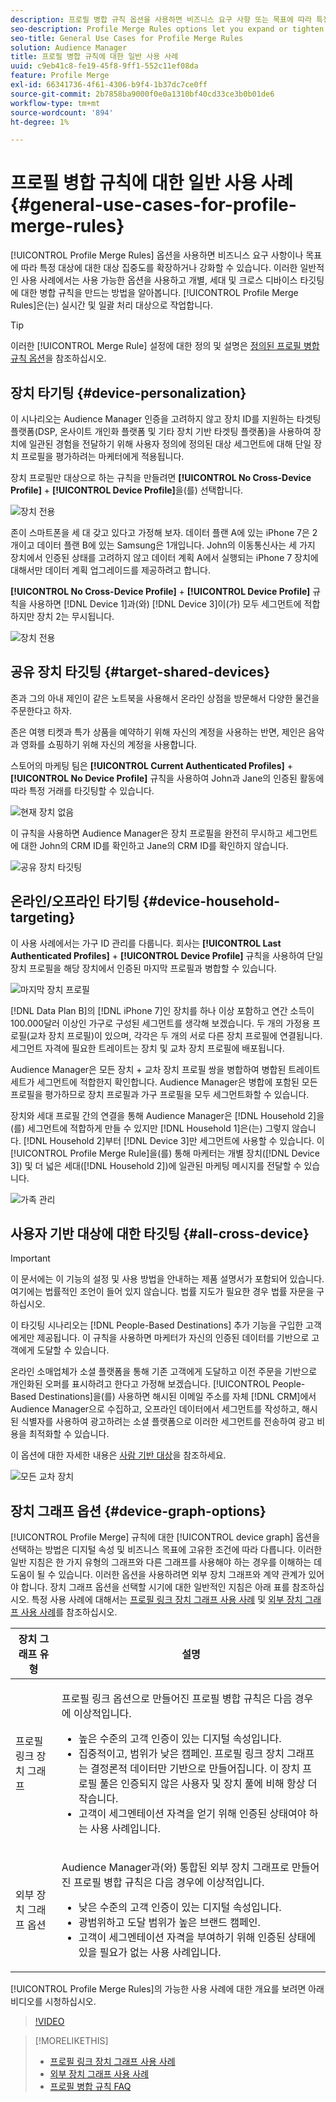 ```yaml
---
description: 프로필 병합 규칙 옵션을 사용하면 비즈니스 요구 사항 또는 목표에 따라 특정 대상에 대해 대상 집중을 확장하거나 강화할 수 있습니다. 이러한 일반적인 사용 사례에서는 사용 가능한 옵션을 사용하고 개별, 세대 및 크로스 디바이스 타깃팅에 대한 병합 규칙을 만드는 방법을 알아봅니다.
seo-description: Profile Merge Rules options let you expand or tighten audience focus on specific audiences based on business needs or goals. These general use cases explore how to use available options and create merge rules for individual, household, and cross-device targeting.
seo-title: General Use Cases for Profile Merge Rules
solution: Audience Manager
title: 프로필 병합 규칙에 대한 일반 사용 사례
uuid: c9eb41c8-fe19-45f8-9ff1-552c11ef08da
feature: Profile Merge
exl-id: 66341736-4f61-4306-b9f4-1b37dc7ce0ff
source-git-commit: 2b7858ba9000f0e0a1310bf40cd33ce3b0b01de6
workflow-type: tm+mt
source-wordcount: '894'
ht-degree: 1%

---
```


# 프로필 병합 규칙에 대한 일반 사용 사례 {#general-use-cases-for-profile-merge-rules}

[!UICONTROL Profile Merge Rules] 옵션을 사용하면 비즈니스 요구 사항이나 목표에 따라 특정 대상에 대한 대상 집중도를 확장하거나 강화할 수 있습니다. 이러한 일반적인 사용 사례에서는 사용 가능한 옵션을 사용하고 개별, 세대 및 크로스 디바이스 타깃팅에 대한 병합 규칙을 만드는 방법을 알아봅니다. [!UICONTROL Profile Merge Rules]은(는) 실시간 및 일괄 처리 대상으로 작업합니다.

>[!TIP]
>
>이러한 [!UICONTROL Merge Rule] 설정에 대한 정의 및 설명은 [정의된 프로필 병합 규칙 옵션](merge-rule-definitions.md)을 참조하십시오.

## 장치 타기팅 {#device-personalization}

이 시나리오는 Audience Manager 인증을 고려하지 않고 장치 ID를 지원하는 타겟팅 플랫폼(DSP, 온사이트 개인화 플랫폼 및 기타 장치 기반 타겟팅 플랫폼)을 사용하여 장치에 일관된 경험을 전달하기 위해 사용자 정의에 정의된 대상 세그먼트에 대해 단일 장치 프로필을 평가하려는 마케터에게 적용됩니다.

장치 프로필만 대상으로 하는 규칙을 만들려면 **[!UICONTROL No Cross-Device Profile]** + **[!UICONTROL Device Profile]**&#x200B;을(를) 선택합니다.

![장치 전용](assets/device-only.png)

존이 스마트폰을 세 대 갖고 있다고 가정해 보자. 데이터 플랜 A에 있는 iPhone 7은 2개이고 데이터 플랜 B에 있는 Samsung은 1개입니다. John의 이동통신사는 세 가지 장치에서 인증된 상태를 고려하지 않고 데이터 계획 A에서 실행되는 iPhone 7 장치에 대해서만 데이터 계획 업그레이드를 제공하려고 합니다.

**[!UICONTROL No Cross-Device Profile]** + **[!UICONTROL Device Profile]** 규칙을 사용하면 [!DNL Device 1]과(와) [!DNL Device 3]이(가) 모두 세그먼트에 적합하지만 장치 2는 무시됩니다.

![장치 전용](assets/device-management.png)

## 공유 장치 타깃팅 {#target-shared-devices}

존과 그의 아내 제인이 같은 노트북을 사용해서 온라인 상점을 방문해서 다양한 물건을 주문한다고 하자.

존은 여행 티켓과 특가 상품을 예약하기 위해 자신의 계정을 사용하는 반면, 제인은 음악과 영화를 쇼핑하기 위해 자신의 계정을 사용합니다.

스토어의 마케팅 팀은 **[!UICONTROL Current Authenticated Profiles]** + **[!UICONTROL No Device Profile]** 규칙을 사용하여 John과 Jane의 인증된 활동에 따라 특정 거래를 타깃팅할 수 있습니다.

![현재 장치 없음](assets/current-no-device.png)

이 규칙을 사용하면 Audience Manager은 장치 프로필을 완전히 무시하고 세그먼트에 대한 John의 CRM ID를 확인하고 Jane의 CRM ID를 확인하지 않습니다.

![공유 장치 타깃팅](assets/shared-device-targeting.png)

## 온라인/오프라인 타기팅 {#device-household-targeting}

이 사용 사례에서는 가구 ID 관리를 다룹니다. 회사는 **[!UICONTROL Last Authenticated Profiles]** + **[!UICONTROL Device Profile]** 규칙을 사용하여 단일 장치 프로필을 해당 장치에서 인증된 마지막 프로필과 병합할 수 있습니다.

![마지막 장치 프로필](assets/last-device-profile.png)

[!DNL Data Plan B]의 [!DNL iPhone 7]인 장치를 하나 이상 포함하고 연간 소득이 100.000달러 이상인 가구로 구성된 세그먼트를 생각해 보겠습니다. 두 개의 가정용 프로필(교차 장치 프로필)이 있으며, 각각은 두 개의 서로 다른 장치 프로필에 연결됩니다. 세그먼트 자격에 필요한 트레이트는 장치 및 교차 장치 프로필에 배포됩니다.

Audience Manager은 모든 장치 + 교차 장치 프로필 쌍을 병합하여 병합된 트레이트 세트가 세그먼트에 적합한지 확인합니다. Audience Manager은 병합에 포함된 모든 프로필을 평가하므로 장치 프로필과 가구 프로필을 모두 세그먼트화할 수 있습니다.

장치와 세대 프로필 간의 연결을 통해 Audience Manager은 [!DNL Household 2]을(를) 세그먼트에 적합하게 만들 수 있지만 [!DNL Household 1]은(는) 그렇지 않습니다. [!DNL Household 2]부터 [!DNL Device 3]만 세그먼트에 사용할 수 있습니다. 이 [!UICONTROL Profile Merge Rule]을(를) 통해 마케터는 개별 장치([!DNL Device 3]) 및 더 넓은 세대([!DNL Household 2])에 일관된 마케팅 메시지를 전달할 수 있습니다.

![가족 관리](assets/household-management.png)

## 사용자 기반 대상에 대한 타깃팅 {#all-cross-device}

>[!IMPORTANT]
>
>이 문서에는 이 기능의 설정 및 사용 방법을 안내하는 제품 설명서가 포함되어 있습니다. 여기에는 법률적인 조언이 들어 있지 않습니다. 법률 지도가 필요한 경우 법률 자문을 구하십시오.

이 타깃팅 시나리오는 [!DNL People-Based Destinations] 추가 기능을 구입한 고객에게만 제공됩니다. 이 규칙을 사용하면 마케터가 자신의 인증된 데이터를 기반으로 고객에게 도달할 수 있습니다.

온라인 소매업체가 소셜 플랫폼을 통해 기존 고객에게 도달하고 이전 주문을 기반으로 개인화된 오퍼를 표시하려고 한다고 가정해 보겠습니다. [!UICONTROL People-Based Destinations]을(를) 사용하면 해시된 이메일 주소를 자체 [!DNL CRM]에서 Audience Manager으로 수집하고, 오프라인 데이터에서 세그먼트를 작성하고, 해시된 식별자를 사용하여 광고하려는 소셜 플랫폼으로 이러한 세그먼트를 전송하여 광고 비용을 최적화할 수 있습니다.

이 옵션에 대한 자세한 내용은 [사람 기반 대상](../destinations/people-based-destinations-overview.md)을 참조하세요.

![모든 교차 장치](assets/all-cross-device.png)

## 장치 그래프 옵션 {#device-graph-options}

[!UICONTROL Profile Merge] 규칙에 대한 [!UICONTROL device graph] 옵션을 선택하는 방법은 디지털 속성 및 비즈니스 목표에 고유한 조건에 따라 다릅니다. 이러한 일반 지침은 한 가지 유형의 그래프와 다른 그래프를 사용해야 하는 경우를 이해하는 데 도움이 될 수 있습니다. 이러한 옵션을 사용하려면 외부 장치 그래프와 계약 관계가 있어야 합니다. 장치 그래프 옵션을 선택할 시기에 대한 일반적인 지침은 아래 표를 참조하십시오. 특정 사용 사례에 대해서는 [프로필 링크 장치 그래프 사용 사례](profile-link-use-case.md) 및 [외부 장치 그래프 사용 사례](external-graph-use-cases.md)를 참조하십시오.

<table id="table_66D9152D4FF040A186003272D456625D"> 
 <thead> 
  <tr> 
   <th colname="col1" class="entry"> 장치 그래프 유형 </th> 
   <th colname="col2" class="entry"> 설명 </th> 
  </tr>
 </thead>
 <tbody> 
  <tr> 
   <td colname="col1"> <p><span class="wintitle"> 프로필 링크 장치 그래프</span> </p> </td> 
   <td colname="col2"> <p><span class="wintitle"> 프로필 링크</span> 옵션으로 만들어진 <span class="wintitle"> 프로필 병합</span> 규칙은 다음 경우에 이상적입니다. </p> <p> 
     <ul id="ul_FF44FA894BB2448887C8EDA9C8407EF9"> 
      <li id="li_E22505210C664FE6A9AA7C61244B36DA">높은 수준의 고객 인증이 있는 디지털 속성입니다. </li> 
      <li id="li_BE7112EE611E4DEB95B5C0A2852BFA97">집중적이고, 범위가 낮은 캠페인. <span class="wintitle"> 프로필 링크</span> 장치 그래프는 결정론적 데이터만 기반으로 만들어집니다. 이 장치 프로필 풀은 인증되지 않은 사용자 및 장치 풀에 비해 항상 더 작습니다. </li> 
      <li id="li_5FD9E936A72A4EFE80E694FA2E08E385">고객이 세그멘테이션 자격을 얻기 위해 인증된 상태여야 하는 사용 사례입니다. </li> 
     </ul> </p> </td> 
  </tr> 
  <tr> 
   <td colname="col1"> <p>외부 장치 그래프 옵션 </p> </td> 
   <td colname="col2"> <p><span class="keyword"> Audience Manager</span>과(와) 통합된 외부 장치 그래프로 만들어진 <span class="wintitle"> 프로필 병합</span> 규칙은 다음 경우에 이상적입니다. </p> <p> 
     <ul id="ul_D76D773988604A619FA4A3BF37F910F0"> 
      <li id="li_969A0755A9E34CBEB2F7331C137B9A26">낮은 수준의 고객 인증이 있는 디지털 속성입니다. </li> 
      <li id="li_AC78C8B4AD5340FFAC44FE851096C6A6">광범위하고 도달 범위가 높은 브랜드 캠페인. </li> 
      <li id="li_14AEC54CE34440889A3A36324EC6F497">고객이 세그멘테이션 자격을 부여하기 위해 인증된 상태에 있을 필요가 없는 사용 사례입니다. </li> 
     </ul> </p> </td> 
  </tr> 
 </tbody> 
</table>

[!UICONTROL Profile Merge Rules]의 가능한 사용 사례에 대한 개요를 보려면 아래 비디오를 시청하십시오.

>[!VIDEO](https://video.tv.adobe.com/v/31963?captions=kor)

>[!MORELIKETHIS]
>
>* [프로필 링크 장치 그래프 사용 사례](profile-link-use-case.md)
>* [외부 장치 그래프 사용 사례](external-graph-use-cases.md)
>* [프로필 병합 규칙 FAQ](../../faq/faq-profile-merge.md)
